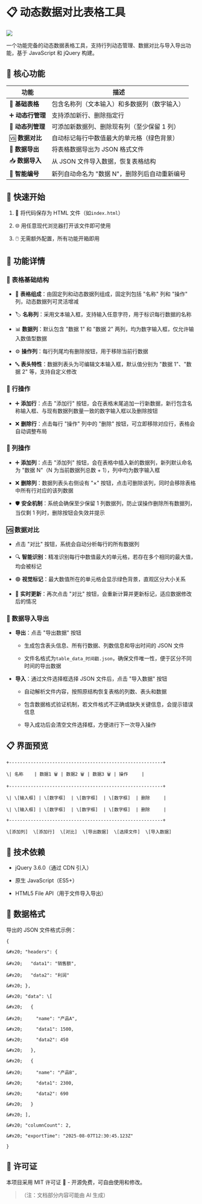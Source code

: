 # 📋 动态数据对比表格工具



![](https://p3-flow-imagex-sign.byteimg.com/ocean-cloud-tos/image_skill/9affc1ed-a1f3-40e2-8e65-ec56c006a27c_1754560535077053319_origin\~tplv-a9rns2rl98-image-qvalue.jpeg?rk3s=6823e3d0\&x-expires=1786096536\&x-signature=yPqJJ18yC6SvlXMqTHjAMJbk4E8%3D)

一个功能完备的动态数据表格工具，支持行列动态管理、数据对比与导入导出功能，基于 JavaScript 和 jQuery 构建。

## 🌟 核心功能



| 功能           | 描述                        |
| ------------ | ------------------------- |
| 📝 **基础表格**  | 包含名称列（文本输入）和多数据列（数字输入）    |
| ➕ **动态行管理**  | 支持添加新行、删除指定行              |
| 🧩 **动态列管理** | 可添加新数据列、删除现有列（至少保留 1 列）   |
| 🆚 **数据对比**  | 自动标记每行中数值最大的单元格（绿色背景）     |
| 💾 **数据导出**  | 将表格数据导出为 JSON 格式文件        |
| 📥 **数据导入**  | 从 JSON 文件导入数据，恢复表格结构      |
| 🔢 **智能编号**  | 新列自动命名为 "数据 N"，删除列后自动重新编号 |

## 🚀 快速开始



1.  📄 将代码保存为 HTML 文件（如`index.html`）

2.  🌐 用任意现代浏览器打开该文件即可使用

3.  🖱️ 无需额外配置，所有功能开箱即用

## 📌 功能详情

### 🧱 表格基础结构



*   📑 **表格组成**：由固定列和动态数据列组成，固定列包括 "名称" 列和 "操作" 列，动态数据列可灵活增减

*   🏷️ **名称列**：采用文本输入框，支持输入任意字符，用于标识每行数据的名称

*   📊 **数据列**：默认包含 "数据 1" 和 "数据 2" 两列，均为数字输入框，仅允许输入数值型数据

*   ⚙️ **操作列**：每行列尾均有删除按钮，用于移除当前行数据

*   🔤 **表头特性**：数据列表头为可编辑文本输入框，默认值分别为 "数据 1"、"数据 2" 等，支持自定义修改

### 🔄 行操作



*   ➕ **添加行**：点击 "添加行" 按钮，会在表格末尾追加一行新数据，新行包含名称输入框、与现有数据列数量一致的数字输入框以及删除按钮

*   ❌ **删除行**：点击每行 "操作" 列中的 "删除" 按钮，可立即移除对应行，表格会自动调整布局

### 🔄 列操作



*   ➕ **添加列**：点击 "添加列" 按钮，会在表格中插入新的数据列，新列默认命名为 "数据 N"（N 为当前数据列总数 + 1），列中均为数字输入框

*   ❌ **删除列**：数据列表头右侧设有 "×" 按钮，点击可删除该列，同时会移除表格中所有行对应的该列数据

*   🛡️ **安全机制**：系统会确保至少保留 1 列数据列，防止误操作删除所有数据列，当仅剩 1 列时，删除按钮会失效并提示

### 🆚 数据对比



*   点击 "对比" 按钮，系统会自动分析每行的所有数据列

*   🔍 **智能识别**：精准识别每行中数值最大的单元格，若存在多个相同的最大值，均会被标记

*   🟢 **视觉标记**：最大数值所在的单元格会显示绿色背景，直观区分大小关系

*   🔄 **实时更新**：再次点击 "对比" 按钮，会重新计算并更新标记，适应数据修改后的情况

### 💾 数据导入导出



*   **导出**：点击 "导出数据" 按钮


    *   生成包含表头信息、所有行数据、列数信息和导出时间的 JSON 文件

    *   文件名格式为`table_data_时间戳.json`，确保文件唯一性，便于区分不同时间的导出数据

*   **导入**：通过文件选择框选择 JSON 文件后，点击 "导入数据" 按钮


    *   自动解析文件内容，按照原结构恢复表格的列数、表头和数据

    *   包含数据格式验证机制，若文件格式不正确或缺失关键信息，会提示错误信息

    *   导入成功后会清空文件选择框，方便进行下一次导入操作

## 📋 界面预览



```
+---------------------------------------------------------+

\| 名称    | 数据1 🗑️ | 数据2 🗑️ | 数据3 🗑️ | 操作     |

+---------------------------------------------------------+

\| \[输入框] | \[数字框]  | \[数字框]  | \[数字框]  | 删除     |

\| \[输入框] | \[数字框]  | \[数字框]  | \[数字框]  | 删除     |

+---------------------------------------------------------+

\[添加列]  \[添加行]  \[对比]  \[导出数据]  \[选择文件]  \[导入数据]
```

## 🔧 技术依赖



*   jQuery 3.6.0（通过 CDN 引入）

*   原生 JavaScript（ES5+）

*   HTML5 File API（用于文件导入导出）

## 📝 数据格式

导出的 JSON 文件格式示例：



```
{

&#x20; "headers": {

&#x20;   "data1": "销售额",

&#x20;   "data2": "利润"

&#x20; },

&#x20; "data": \[

&#x20;   {

&#x20;     "name": "产品A",

&#x20;     "data1": 1500,

&#x20;     "data2": 450

&#x20;   },

&#x20;   {

&#x20;     "name": "产品B",

&#x20;     "data1": 2300,

&#x20;     "data2": 690

&#x20;   }

&#x20; ],

&#x20; "columnCount": 2,

&#x20; "exportTime": "2025-08-07T12:30:45.123Z"

}
```

## 📜 许可证

本项目采用 MIT 许可证 📜 - 开源免费，可自由使用和修改。

> （注：文档部分内容可能由 AI 生成）